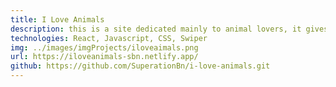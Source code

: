```yaml
---
title: I Love Animals
description: this is a site dedicated mainly to animal lovers, it gives you information and service about living beings.
technologies: React, Javascript, CSS, Swiper
img: ../images/imgProjects/iloveaimals.png
url: https://iloveanimals-sbn.netlify.app/
github: https://github.com/SuperationBn/i-love-animals.git
---
```

